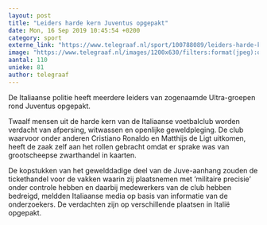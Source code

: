 ```yaml
---
layout: post
title: "Leiders harde kern Juventus opgepakt"
date: Mon, 16 Sep 2019 10:45:54 +0200
category: sport
externe_link: "https://www.telegraaf.nl/sport/100788089/leiders-harde-kern-juventus-opgepakt"
image: "https://www.telegraaf.nl/images/1200x630/filters:format(jpeg):quality(80)/cdn-kiosk-api.telegraaf.nl/6bd6aa50-d85e-11e9-a3f1-0217670beecd.jpg"
aantal: 110
unieke: 81
author: telegraaf
---
```


<p class="intro">De Italiaanse politie heeft meerdere leiders van zogenaamde Ultra-groepen rond Juventus opgepakt.</p> <p>Twaalf mensen uit de harde kern van de Italiaanse voetbalclub worden verdacht van afpersing, witwassen en openlijke geweldpleging. De club waarvoor onder anderen Cristiano Ronaldo en Matthijs de Ligt uitkomen, heeft de zaak zelf aan het rollen gebracht omdat er sprake was van grootscheepse zwarthandel in kaarten.</p><p>De kopstukken van het gewelddadige deel van de Juve-aanhang zouden de tickethandel voor de vakken waarin zij plaatsnemen met ’militaire precisie’ onder controle hebben en daarbij medewerkers van de club hebben bedreigd, meldden Italiaanse media op basis van informatie van de onderzoekers. De verdachten zijn op verschillende plaatsen in Italië opgepakt.</p>
